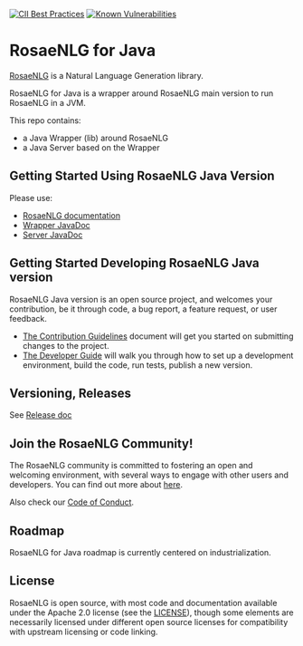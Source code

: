 <!--
Copyright 2020 Ludan Stoecklé
SPDX-License-Identifier: CC-BY-4.0
-->
[![CII Best Practices](https://bestpractices.coreinfrastructure.org/projects/4502/badge)](https://bestpractices.coreinfrastructure.org/projects/4502)
[![Known Vulnerabilities](https://snyk.io/test/github/RosaeNLG/rosaenlg-java/badge.svg)](https://snyk.io/test/github/RosaeNLG/rosaenlg-java)

# RosaeNLG for Java

[RosaeNLG](https://rosaenlg.org) is a Natural Language Generation library.

RosaeNLG for Java is a wrapper around RosaeNLG main version to run RosaeNLG in a JVM.

This repo contains:
- a Java Wrapper (lib) around RosaeNLG
- a Java Server based on the Wrapper


## Getting Started Using RosaeNLG Java Version

Please use:
- [RosaeNLG documentation](https://rosaenlg.org)
- [Wrapper JavaDoc](https://www.javadoc.io/doc/org.rosaenlg/java-wrapper/)
- [Server JavaDoc](https://www.javadoc.io/doc/org.rosaenlg/java-server/)


## Getting Started Developing RosaeNLG Java version

RosaeNLG Java version is an open source project, and welcomes your contribution, be it through code, a bug report, a feature request, or user feedback.

- [The Contribution Guidelines](CONTRIBUTING.md) document will get you started on submitting changes to the project.
- [The Developer Guide](DEVELOPER_GUIDE.md) will walk you through how to set up a development environment, build the code, run tests, publish a new version.


## Versioning, Releases

See [Release doc](RELEASE.md)


## Join the RosaeNLG Community!

The RosaeNLG community is committed to fostering an open and welcoming environment, with several ways to engage with other users and developers. You can find out more about [here](COMMUNITY.md).

Also check our [Code of Conduct](CODE_OF_CONDUCT.md).


## Roadmap

RosaeNLG for Java roadmap is currently centered on industrialization.


## License

RosaeNLG is open source, with most code and documentation available under the Apache 2.0 license (see the [LICENSE](LICENSE)), though some elements are necessarily licensed under different open source licenses for compatibility with upstream licensing or code linking.


